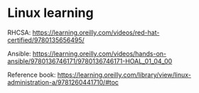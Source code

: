 # Linux learning

RHCSA: https://learning.oreilly.com/videos/red-hat-certified/9780135656495/

Ansible: https://learning.oreilly.com/videos/hands-on-ansible/9780136746171/9780136746171-HOAL_01_04_00

Reference book: https://learning.oreilly.com/library/view/linux-administration-a/9781260441710/#toc